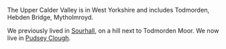 The Upper Calder Valley is in West Yorkshire and includes Todmorden, Hebden Bridge, Mytholmroyd. 

We previously lived in [Sourhall](Sourhall.md), on a hill next to Todmorden Moor.
We now live in [Pudsey Clough](Pudsey%20Clough.md).